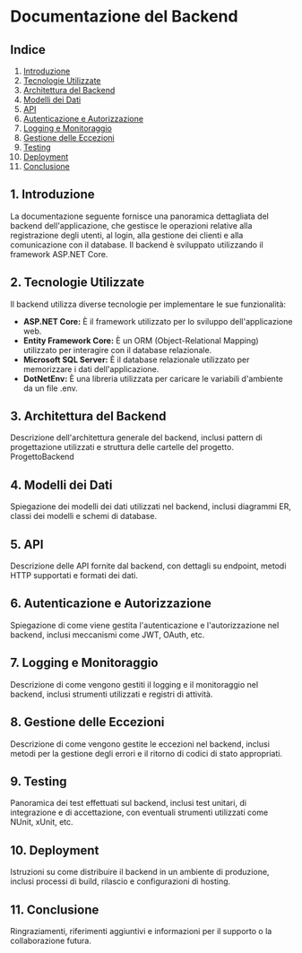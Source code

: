 # Documentazione del Backend

## Indice

1. [Introduzione](#1-introduzione)
2. [Tecnologie Utilizzate](#2-tecnologie-utilizzate)
3. [Architettura del Backend](#3-architettura-del-backend)
4. [Modelli dei Dati](#4-modelli-dei-dati)
5. [API](#5-api)
6. [Autenticazione e Autorizzazione](#6-autenticazione-e-autorizzazione)
7. [Logging e Monitoraggio](#7-logging-e-monitoraggio)
8. [Gestione delle Eccezioni](#8-gestione-delle-eccezioni)
9. [Testing](#9-testing)
10. [Deployment](#10-deployment)
11. [Conclusione](#11-conclusione)

## 1. Introduzione
La documentazione seguente fornisce una panoramica dettagliata del backend dell'applicazione, che gestisce le operazioni relative alla registrazione degli utenti, al login, alla gestione dei clienti e alla comunicazione con il database. Il backend è sviluppato utilizzando il framework ASP.NET Core.

## 2. Tecnologie Utilizzate

Il backend utilizza diverse tecnologie per implementare le sue funzionalità:

- **ASP.NET Core:** È il framework utilizzato per lo sviluppo dell'applicazione web.
- **Entity Framework Core:** È un ORM (Object-Relational Mapping) utilizzato per interagire con il database relazionale.
- **Microsoft SQL Server:** È il database relazionale utilizzato per memorizzare i dati dell'applicazione.
- **DotNetEnv:** È una libreria utilizzata per caricare le variabili d'ambiente da un file .env.

## 3. Architettura del Backend
Descrizione dell'architettura generale del backend, inclusi pattern di progettazione utilizzati e struttura delle cartelle del progetto.
ProgettoBackend



## 4. Modelli dei Dati
Spiegazione dei modelli dei dati utilizzati nel backend, inclusi diagrammi ER, classi dei modelli e schemi di database.

## 5. API
Descrizione delle API fornite dal backend, con dettagli su endpoint, metodi HTTP supportati e formati dei dati.

## 6. Autenticazione e Autorizzazione
Spiegazione di come viene gestita l'autenticazione e l'autorizzazione nel backend, inclusi meccanismi come JWT, OAuth, etc.

## 7. Logging e Monitoraggio
Descrizione di come vengono gestiti il logging e il monitoraggio nel backend, inclusi strumenti utilizzati e registri di attività.

## 8. Gestione delle Eccezioni
Descrizione di come vengono gestite le eccezioni nel backend, inclusi metodi per la gestione degli errori e il ritorno di codici di stato appropriati.

## 9. Testing
Panoramica dei test effettuati sul backend, inclusi test unitari, di integrazione e di accettazione, con eventuali strumenti utilizzati come NUnit, xUnit, etc.

## 10. Deployment
Istruzioni su come distribuire il backend in un ambiente di produzione, inclusi processi di build, rilascio e configurazioni di hosting.

## 11. Conclusione
Ringraziamenti, riferimenti aggiuntivi e informazioni per il supporto o la collaborazione futura.

